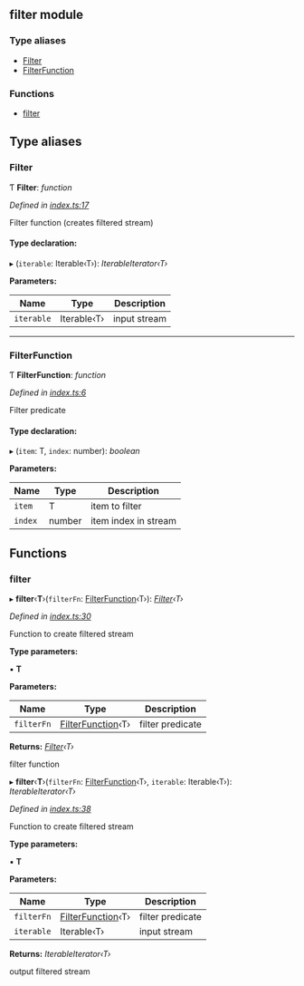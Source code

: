 ## filter module

### Type aliases

* [Filter](README.md#filter)
* [FilterFunction](README.md#filterfunction)

### Functions

* [filter](README.md#filter)

## Type aliases

###  Filter

Ƭ **Filter**: *function*

*Defined in [index.ts:17](https://github.com/andres-kovalev/pragmatic-streams/blob/master/src/streams/filter/index.ts#L17)*

Filter function (creates filtered stream)

#### Type declaration:

▸ (`iterable`: Iterable‹T›): *IterableIterator‹T›*

**Parameters:**

Name | Type | Description |
------ | ------ | ------ |
`iterable` | Iterable‹T› | input stream |

___

###  FilterFunction

Ƭ **FilterFunction**: *function*

*Defined in [index.ts:6](https://github.com/andres-kovalev/pragmatic-streams/blob/master/src/streams/filter/index.ts#L6)*

Filter predicate

#### Type declaration:

▸ (`item`: T, `index`: number): *boolean*

**Parameters:**

Name | Type | Description |
------ | ------ | ------ |
`item` | T | item to filter |
`index` | number | item index in stream |

## Functions

###  filter

▸ **filter**‹**T**›(`filterFn`: [FilterFunction](README.md#filterfunction)‹T›): *[Filter](README.md#filter)‹T›*

*Defined in [index.ts:30](https://github.com/andres-kovalev/pragmatic-streams/blob/master/src/streams/filter/index.ts#L30)*

Function to create filtered stream

**Type parameters:**

▪ **T**

**Parameters:**

Name | Type | Description |
------ | ------ | ------ |
`filterFn` | [FilterFunction](README.md#filterfunction)‹T› | filter predicate |

**Returns:** *[Filter](README.md#filter)‹T›*

filter function

▸ **filter**‹**T**›(`filterFn`: [FilterFunction](README.md#filterfunction)‹T›, `iterable`: Iterable‹T›): *IterableIterator‹T›*

*Defined in [index.ts:38](https://github.com/andres-kovalev/pragmatic-streams/blob/master/src/streams/filter/index.ts#L38)*

Function to create filtered stream

**Type parameters:**

▪ **T**

**Parameters:**

Name | Type | Description |
------ | ------ | ------ |
`filterFn` | [FilterFunction](README.md#filterfunction)‹T› | filter predicate |
`iterable` | Iterable‹T› | input stream |

**Returns:** *IterableIterator‹T›*

output filtered stream
